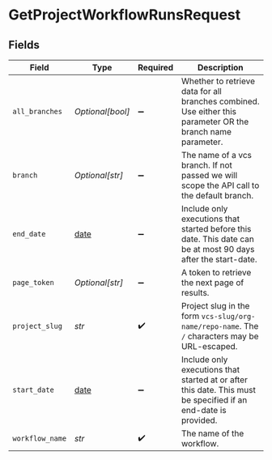 # GetProjectWorkflowRunsRequest


## Fields

| Field                                                                                                          | Type                                                                                                           | Required                                                                                                       | Description                                                                                                    |
| -------------------------------------------------------------------------------------------------------------- | -------------------------------------------------------------------------------------------------------------- | -------------------------------------------------------------------------------------------------------------- | -------------------------------------------------------------------------------------------------------------- |
| `all_branches`                                                                                                 | *Optional[bool]*                                                                                               | :heavy_minus_sign:                                                                                             | Whether to retrieve data for all branches combined. Use either this parameter OR the branch name parameter.    |
| `branch`                                                                                                       | *Optional[str]*                                                                                                | :heavy_minus_sign:                                                                                             | The name of a vcs branch. If not passed we will scope the API call to the default branch.                      |
| `end_date`                                                                                                     | [date](https://docs.python.org/3/library/datetime.html#date-objects)                                           | :heavy_minus_sign:                                                                                             | Include only executions that started before this date. This date can be at most 90 days after the start-date.  |
| `page_token`                                                                                                   | *Optional[str]*                                                                                                | :heavy_minus_sign:                                                                                             | A token to retrieve the next page of results.                                                                  |
| `project_slug`                                                                                                 | *str*                                                                                                          | :heavy_check_mark:                                                                                             | Project slug in the form `vcs-slug/org-name/repo-name`. The `/` characters may be URL-escaped.                 |
| `start_date`                                                                                                   | [date](https://docs.python.org/3/library/datetime.html#date-objects)                                           | :heavy_minus_sign:                                                                                             | Include only executions that started at or after this date. This must be specified if an end-date is provided. |
| `workflow_name`                                                                                                | *str*                                                                                                          | :heavy_check_mark:                                                                                             | The name of the workflow.                                                                                      |